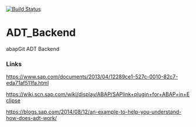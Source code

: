 [![Build Status](https://travis-ci.org/abapGit/ADT_Backend.svg?branch=master)](https://travis-ci.org/abapGit/ADT_Backend)

# ADT_Backend
abapGit ADT Backend

### Links
https://www.sap.com/documents/2013/04/12289ce1-527c-0010-82c7-eda71af511fa.html

https://wiki.scn.sap.com/wiki/display/ABAP/SAPlink+plugin+for+ABAP+in+Eclipse

https://blogs.sap.com/2014/08/12/an-example-to-help-you-understand-how-does-adt-work/
